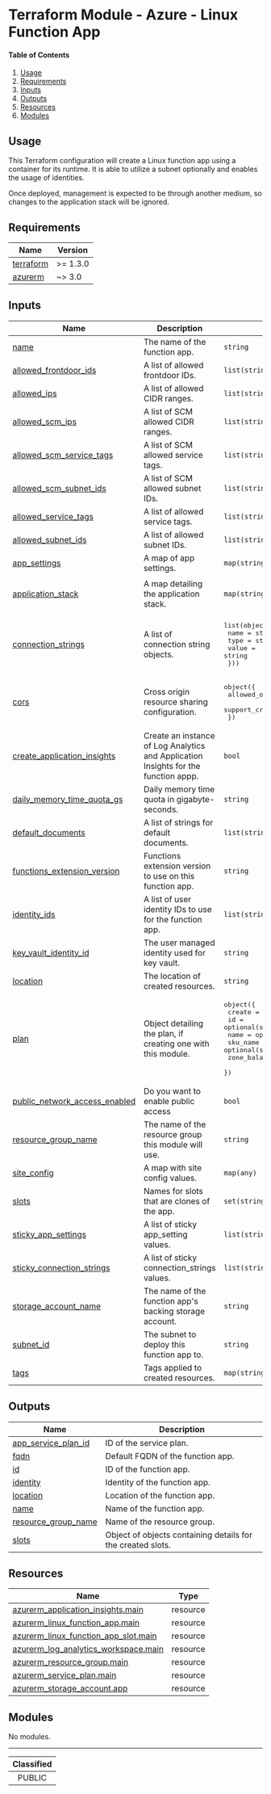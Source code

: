 # Terraform Module - Azure - Linux Function App

#### Table of Contents

1. [Usage](#usage)
2. [Requirements](#requirements)
3. [Inputs](#inputs)
4. [Outputs](#outputs)
5. [Resources](#resources)
6. [Modules](#modules)

## Usage

This Terraform configuration will create a Linux function app using a container for its runtime. It is able to utilize a subnet optionally and enables the usage of identities.

Once deployed, management is expected to be through another medium, so changes to the application stack will be ignored.

<!-- BEGIN_TF_DOCS -->
## Requirements

| Name | Version |
|------|---------|
| <a name="requirement_terraform"></a> [terraform](#requirement\_terraform) | >= 1.3.0 |
| <a name="requirement_azurerm"></a> [azurerm](#requirement\_azurerm) | ~> 3.0 |

## Inputs

| Name | Description | Type | Default | Required |
|------|-------------|------|---------|:--------:|
| <a name="input_name"></a> [name](#input\_name) | The name of the function app. | `string` | n/a | yes |
| <a name="input_allowed_frontdoor_ids"></a> [allowed\_frontdoor\_ids](#input\_allowed\_frontdoor\_ids) | A list of allowed frontdoor IDs. | `list(string)` | `[]` | no |
| <a name="input_allowed_ips"></a> [allowed\_ips](#input\_allowed\_ips) | A list of allowed CIDR ranges. | `list(string)` | `[]` | no |
| <a name="input_allowed_scm_ips"></a> [allowed\_scm\_ips](#input\_allowed\_scm\_ips) | A list of SCM allowed CIDR ranges. | `list(string)` | `[]` | no |
| <a name="input_allowed_scm_service_tags"></a> [allowed\_scm\_service\_tags](#input\_allowed\_scm\_service\_tags) | A list of SCM allowed service tags. | `list(string)` | `[]` | no |
| <a name="input_allowed_scm_subnet_ids"></a> [allowed\_scm\_subnet\_ids](#input\_allowed\_scm\_subnet\_ids) | A list of SCM allowed subnet IDs. | `list(string)` | `[]` | no |
| <a name="input_allowed_service_tags"></a> [allowed\_service\_tags](#input\_allowed\_service\_tags) | A list of allowed service tags. | `list(string)` | `[]` | no |
| <a name="input_allowed_subnet_ids"></a> [allowed\_subnet\_ids](#input\_allowed\_subnet\_ids) | A list of allowed subnet IDs. | `list(string)` | `[]` | no |
| <a name="input_app_settings"></a> [app\_settings](#input\_app\_settings) | A map of app settings. | `map(string)` | `{}` | no |
| <a name="input_application_stack"></a> [application\_stack](#input\_application\_stack) | A map detailing the application stack. | `map(string)` | <pre>{<br>  "python_version": "3.10"<br>}</pre> | no |
| <a name="input_connection_strings"></a> [connection\_strings](#input\_connection\_strings) | A list of connection string objects. | <pre>list(object({<br>    name  = string<br>    type  = string<br>    value = string<br>  }))</pre> | `[]` | no |
| <a name="input_cors"></a> [cors](#input\_cors) | Cross origin resource sharing configuration. | <pre>object({<br>    allowed_origins     = list(string)<br>    support_credentials = optional(bool, null)<br>  })</pre> | `null` | no |
| <a name="input_create_application_insights"></a> [create\_application\_insights](#input\_create\_application\_insights) | Create an instance of Log Analytics and Application Insights for the function appp. | `bool` | `true` | no |
| <a name="input_daily_memory_time_quota_gs"></a> [daily\_memory\_time\_quota\_gs](#input\_daily\_memory\_time\_quota\_gs) | Daily memory time quota in gigabyte-seconds. | `string` | `null` | no |
| <a name="input_default_documents"></a> [default\_documents](#input\_default\_documents) | A list of strings for default documents. | `list(string)` | `null` | no |
| <a name="input_functions_extension_version"></a> [functions\_extension\_version](#input\_functions\_extension\_version) | Functions extension version to use on this function app. | `string` | `null` | no |
| <a name="input_identity_ids"></a> [identity\_ids](#input\_identity\_ids) | A list of user identity IDs to use for the function app. | `list(string)` | `[]` | no |
| <a name="input_key_vault_identity_id"></a> [key\_vault\_identity\_id](#input\_key\_vault\_identity\_id) | The user managed identity used for key vault. | `string` | `null` | no |
| <a name="input_location"></a> [location](#input\_location) | The location of created resources. | `string` | `"uksouth"` | no |
| <a name="input_plan"></a> [plan](#input\_plan) | Object detailing the plan, if creating one with this module. | <pre>object({<br>    create         = optional(bool, true)<br>    id             = optional(string)<br>    name           = optional(string)<br>    sku_name       = optional(string, "Y1")<br>    zone_balancing = optional(bool, false)<br>  })</pre> | `{}` | no |
| <a name="input_public_network_access_enabled"></a> [public\_network\_access\_enabled](#input\_public\_network\_access\_enabled) | Do you want to enable public access | `bool` | `true` | no |
| <a name="input_resource_group_name"></a> [resource\_group\_name](#input\_resource\_group\_name) | The name of the resource group this module will use. | `string` | `null` | no |
| <a name="input_site_config"></a> [site\_config](#input\_site\_config) | A map with site config values. | `map(any)` | `{}` | no |
| <a name="input_slots"></a> [slots](#input\_slots) | Names for slots that are clones of the app. | `set(string)` | `[]` | no |
| <a name="input_sticky_app_settings"></a> [sticky\_app\_settings](#input\_sticky\_app\_settings) | A list of sticky app\_setting values. | `list(string)` | `[]` | no |
| <a name="input_sticky_connection_strings"></a> [sticky\_connection\_strings](#input\_sticky\_connection\_strings) | A list of sticky connection\_strings values. | `list(string)` | `[]` | no |
| <a name="input_storage_account_name"></a> [storage\_account\_name](#input\_storage\_account\_name) | The name of the function app's backing storage account. | `string` | `null` | no |
| <a name="input_subnet_id"></a> [subnet\_id](#input\_subnet\_id) | The subnet to deploy this function app to. | `string` | `null` | no |
| <a name="input_tags"></a> [tags](#input\_tags) | Tags applied to created resources. | `map(string)` | `null` | no |

## Outputs

| Name | Description |
|------|-------------|
| <a name="output_app_service_plan_id"></a> [app\_service\_plan\_id](#output\_app\_service\_plan\_id) | ID of the service plan. |
| <a name="output_fqdn"></a> [fqdn](#output\_fqdn) | Default FQDN of the function app. |
| <a name="output_id"></a> [id](#output\_id) | ID of the function app. |
| <a name="output_identity"></a> [identity](#output\_identity) | Identity of the function app. |
| <a name="output_location"></a> [location](#output\_location) | Location of the function app. |
| <a name="output_name"></a> [name](#output\_name) | Name  of the function app. |
| <a name="output_resource_group_name"></a> [resource\_group\_name](#output\_resource\_group\_name) | Name of the resource group. |
| <a name="output_slots"></a> [slots](#output\_slots) | Object of objects containing details for the created slots. |

## Resources

| Name | Type |
|------|------|
| [azurerm_application_insights.main](https://registry.terraform.io/providers/hashicorp/azurerm/latest/docs/resources/application_insights) | resource |
| [azurerm_linux_function_app.main](https://registry.terraform.io/providers/hashicorp/azurerm/latest/docs/resources/linux_function_app) | resource |
| [azurerm_linux_function_app_slot.main](https://registry.terraform.io/providers/hashicorp/azurerm/latest/docs/resources/linux_function_app_slot) | resource |
| [azurerm_log_analytics_workspace.main](https://registry.terraform.io/providers/hashicorp/azurerm/latest/docs/resources/log_analytics_workspace) | resource |
| [azurerm_resource_group.main](https://registry.terraform.io/providers/hashicorp/azurerm/latest/docs/resources/resource_group) | resource |
| [azurerm_service_plan.main](https://registry.terraform.io/providers/hashicorp/azurerm/latest/docs/resources/service_plan) | resource |
| [azurerm_storage_account.app](https://registry.terraform.io/providers/hashicorp/azurerm/latest/docs/resources/storage_account) | resource |

## Modules

No modules.
<!-- END_TF_DOCS -->
_______________
| Classified  |
| :---------: |
|   PUBLIC    |